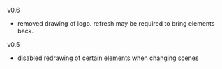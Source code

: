 v0.6
 - removed drawing of logo. refresh may be required to bring elements back.

v0.5
 - disabled redrawing of certain elements when changing scenes
